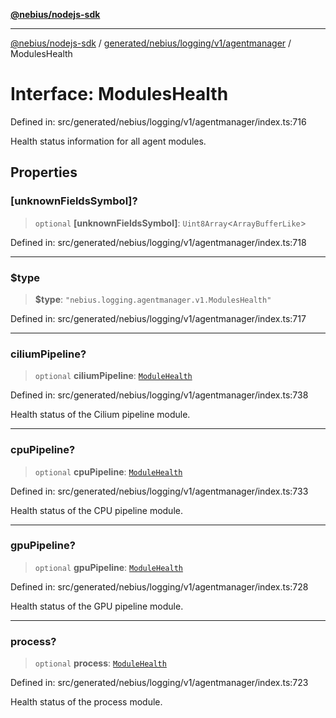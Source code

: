 [**@nebius/nodejs-sdk**](../../../../../../README.md)

---

[@nebius/nodejs-sdk](../../../../../../README.md) / [generated/nebius/logging/v1/agentmanager](../README.md) / ModulesHealth

# Interface: ModulesHealth

Defined in: src/generated/nebius/logging/v1/agentmanager/index.ts:716

Health status information for all agent modules.

## Properties

### \[unknownFieldsSymbol\]?

> `optional` **\[unknownFieldsSymbol\]**: `Uint8Array`\<`ArrayBufferLike`\>

Defined in: src/generated/nebius/logging/v1/agentmanager/index.ts:718

---

### $type

> **$type**: `"nebius.logging.agentmanager.v1.ModulesHealth"`

Defined in: src/generated/nebius/logging/v1/agentmanager/index.ts:717

---

### ciliumPipeline?

> `optional` **ciliumPipeline**: [`ModuleHealth`](ModuleHealth.md)

Defined in: src/generated/nebius/logging/v1/agentmanager/index.ts:738

Health status of the Cilium pipeline module.

---

### cpuPipeline?

> `optional` **cpuPipeline**: [`ModuleHealth`](ModuleHealth.md)

Defined in: src/generated/nebius/logging/v1/agentmanager/index.ts:733

Health status of the CPU pipeline module.

---

### gpuPipeline?

> `optional` **gpuPipeline**: [`ModuleHealth`](ModuleHealth.md)

Defined in: src/generated/nebius/logging/v1/agentmanager/index.ts:728

Health status of the GPU pipeline module.

---

### process?

> `optional` **process**: [`ModuleHealth`](ModuleHealth.md)

Defined in: src/generated/nebius/logging/v1/agentmanager/index.ts:723

Health status of the process module.
